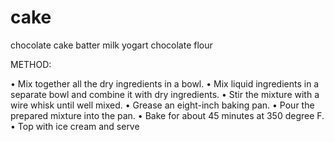 # cake
chocolate cake 
batter 
milk 
yogart 
chocolate 
flour 

METHOD:

• Mix together all the dry ingredients in a bowl.
• Mix liquid ingredients in a separate bowl and combine it with dry ingredients.
• Stir the mixture with a wire whisk until well mixed.
• Grease an eight-inch baking pan.
• Pour the prepared mixture into the pan.
• Bake for about 45 minutes at 350 degree F.
• Top with ice cream and serve

